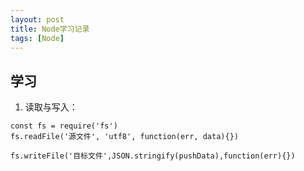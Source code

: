 ```yaml
---
layout: post
title: Node学习记录
tags: [Node]
---
```

## 学习 ##
1. 读取与写入：
```
const fs = require('fs')
fs.readFile('源文件', 'utf8', function(err, data){})

fs.writeFile('目标文件',JSON.stringify(pushData),function(err){})
```
